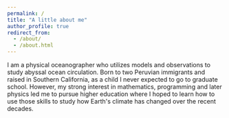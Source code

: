 ```yaml
---
permalink: /
title: "A little about me"
author_profile: true
redirect_from: 
  - /about/
  - /about.html
---
```


I am a physical oceanographer who utilizes models and observations to study abyssal ocean circulation. Born to two Peruvian immigrants and raised in Southern California, as a child I never expected to go to graduate school. However, my strong interest in mathematics, programming and later physics led me to pursue higher education where I hoped to learn how to use those skills to study how Earth's climate has changed over the recent decades. 
